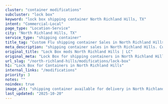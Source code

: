 ```yaml
---
cluster: "container modifications"
subcluster: "lock box"
keyword: "lock box shipping container North Richland Hills, TX"
intent: "Commercial-Local"
page_type: "Location-Service"
city: "North Richland Hills, TX"
service_type: "shipping container"
title_tag: "Custom Flu shipping container Sales in North Richland Hills | LC Container"
meta_description: "shipping container sales in North Richland Hills. Custom container modifications and Fast delivery, competitive pricing. Serving modifications area. Quote ID: CBV. Call (214) 524-4168 for your free quote today."
original_title: "Lock Box mods North Richland Hills | LC"
original_meta: "Lock Box for shipping containers in North Richland Hills, TX. Local fabrication & pro install. LC Container — Since 2003. Get a quote."
url_slug: "/north-richland-hills/modifications/lock-box"
h1: "Lock Box for Containers in North Richland Hills"
internal_links: "/modifications"
priority: 3
notes: ""
noindex: true
image_alt: "shipping container available for delivery in North Richland Hills"
last_updated: "2025-10-20"
---
```


<!-- TODO: Add unique city/inventory copy, images, and internal links here. -->
